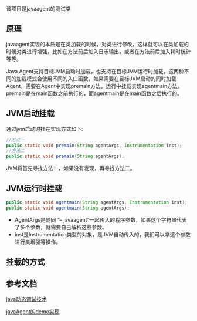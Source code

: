 该项目是javaagent的测试类

## 原理

javaagent实现的本质是在类加载的时候，对类进行修改，这样就可以在类加载的时候对类进行增强，比如在方法前后加入日志输出，或者在方法前后加入耗时统计等等。

Java Agent支持目标JVM启动时加载，也支持在目标JVM运行时加载，这两种不同的加载模式会使用不同的入口函数，如果需要在目标JVM启动的同时加载Agent，需要在Agent中实现premain方法，运行中挂载实现agentmain方法。
premain是在main函数之前执行的，而agentmain是在main函数之后执行的。
## JVM启动挂载
通过jvm启动时挂在实现方式如下:
```java
//方法一
public static void premain(String agentArgs, Instrumentation inst);
//方法二
public static void premain(String agentArgs);
```
JVM将首先寻找方法一，如果没有发现，再寻找方法二。
## JVM运行时挂载
```java
public static void agentmain(String agentArgs, Instrumentation inst);
public static void agentmain(String agentArgs);
```
- AgentArgs是随同 “– javaagent”一起传入的程序参数，如果这个字符串代表了多个参数，就需要自己解析这些参数。
- inst是Instrumentation类型的对象，是JVM自动传入的，我们可以拿这个参数进行类增强等操作。


挂载的方式
-

## 参考文档

[java动态调试技术](https://pdai.tech/md/java/jvm/java-jvm-agent-usage.html)

[javaAgent的demo实现](https://blog.csdn.net/qq_36370910/article/details/130562385)